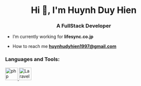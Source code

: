<h1 align="center">Hi 👋, I'm Huynh Duy Hien</h1>
<h3 align="center">A FullStack Developer</h3>

- I’m currently working for **lifesync.co.jp**

- How to reach me **huynhudyhien1997@gmail.com**


<h3 align="left">Languages and Tools:</h3>
<p align="left">
  <a href="https://www.php.net" target="_blank" rel="noreferrer">
    <img src="https://www.php.net//images/logos/new-php-logo.svg" alt="php" width="40" height="40"/>
  </a>

  <a href="https://laravel.com/" target="_blank" rel="noreferrer">
    <img src="https://upload.wikimedia.org/wikipedia/commons/thumb/9/9a/Laravel.svg/50px-Laravel.svg.png?20190820171151" alt="Laravel" width="40" height="40"/>
  </a>
</p>
